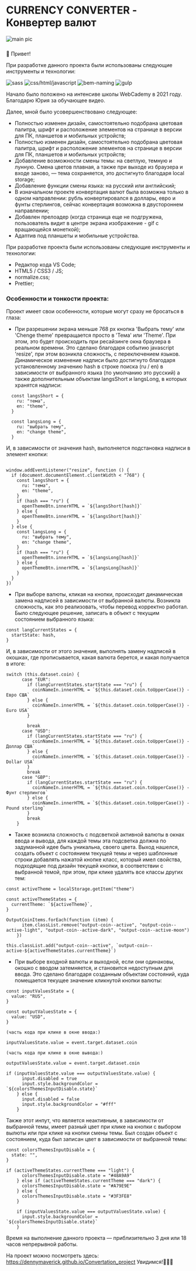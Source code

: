 # СURRENCY CONVERTER - Конвертер валют

![main pic](https://github.com/DennyMaverick/Convertation_project/raw/main/img-readme/3-moon.png)

###

 👋 Привет!
<p>
При разработке данного проекта были использованы следующие инструменты и технологии:
</p>

![sass](https://github.com/DennyMaverick/Archee/raw/main/img-readme/bages/1.svg)
![css/html/javascript](https://github.com/DennyMaverick/Archee/raw/main/img-readme/bages/2.svg)
![bem-naming](https://github.com/DennyMaverick/Archee/raw/main/img-readme/bages/4.svg)
![gulp](https://github.com/DennyMaverick/Archee/raw/main/img-readme/bages/6.svg)

<p>
 Начало было положено на интенсиве школы WebCademy в 2021 году. Благодарю Юрия за обучающее видео.

Далее, мной было усовершенствовано следующее:

<ul>
 <li>Полностью изменен дизайн, самостоятельно подобрана цветовая палитра, шрифт и расположение элементов на странице в версии для ПК, планшетов и мобильных устройств;</li>
 <li>Полностью изменен дизайн, самостоятельно подобрана цветовая палитра, шрифт и расположение элементов на странице в версии для ПК, планшетов и мобильных устройств;</li>
 <li>Добавление возможности смены темы: на светлую, темную и лунную. Смена цветов плавная, а также при выходе из браузера и входе заново, — тема сохраняется, это достигнуто благодаря local storage;</li>
 <li>Добавление функции смены языка: на русский или английский;</li>
 <li>В изначальном проекте конвертация валют была возможна только в одном направлении: рубль конвертировался в доллары, евро и фунты стерлингов, сейчас конвертация возможна в двустороннем направлении;</li>
 <li>Добавлен прелоадер (когда страница еще не подгружена, пользователь видит в центре экрана изображение - gif с вращающейся монеткой);</li>
 <li>Адаптив под планшеты и мобильные устройства.</li>
</ul> 

При разработке проекта были использованы следующие инструменты и технологии:

<ul>
 <li>Редактор кода VS Code;</li>
 <li>HTML5 / CSS3 / JS;</li>
 <li>normalize.css;</li>
 <li>Prettier;</li>
</ul> 
  
### Особенности и тонкости проекта:
  
Проект имеет свои особенности, которые могут сразу не бросаться в глаза:
    
- При разрешении экрана меньше 768 px кнопка 'Выбрать тему' или 'Chenge theme' превращается просто в 'Тема' или 'Theme'. При этом, это будет происходить при ресайзинге окна браузера в реальном времени. Это сделано благодаря событию javascript 'resize', при этом возникла сложность, с переключением языков. Динамическое изменение надписи было достигнуто благодаря установленному значению hash в строке поиска (ru / en) в зависимости от выбранного языка (по умолчанию это русский) а также дополнительным объектам langsShort и langsLong, в которых хранятся надписи:
  
```
  const langsShort = {
    ru: "тема",
    en: "theme",
  }
  
  const langsLong = {
    ru: "выбрать тему",
    en: "change theme",
  }
```
  
  И, в зависимости от значения hash, выполняется подстановка надписи в элемент кнопки:
  
```

window.addEventListener("resize", function () {
  if (document.documentElement.clientWidth < "768") {
    const langsShort = {
      ru: "тема",
      en: "theme",
    }
    if (hash === "ru") {
      openThemeBtn.innerHTML = `${langsShort[hash]}`
    } else {
      openThemeBtn.innerHTML = `${langsShort[hash]}`
    }
  } else {
    const langsLong = {
      ru: "выбрать тему",
      en: "change theme",
    }
    if (hash === "ru") {
      openThemeBtn.innerHTML = `${langsLong[hash]}`
    } else {
      openThemeBtn.innerHTML = `${langsLong[hash]}`
    }
  }
})

```

- При выборе валюты, кликая на кнопки, происходит динамическая замена надписей в зависимости от выбранной валюты. Возникла сложность, как это реализовать, чтобы перевод корректно работал. Было следующее решение, записать в объект с текущим состоянием выбранного языка: 

```
const langCurrentStates = {
  startState: hash,
}
```
И, в зависимости от этого значения, выполнять замену надписей в окошках, где прописывается, какая валюта берется, и какая получается в итоге:

```
switch (this.dataset.coin) {
      case "EUR":
        if (langCurrentStates.startState === "ru") {
          coinNameIn.innerHTML = `${this.dataset.coin.toUpperCase()} - Евро США`
        } else {
          coinNameIn.innerHTML = `${this.dataset.coin.toUpperCase()} -Euro USA`
        }

        break
      case "USD":
        if (langCurrentStates.startState === "ru") {
          coinNameIn.innerHTML = `${this.dataset.coin.toUpperCase()} - Доллар США`
        } else {
          coinNameIn.innerHTML = `${this.dataset.coin.toUpperCase()} - Dollar USA`
        }
        break
      case "GBP":
        if (langCurrentStates.startState === "ru") {
          coinNameIn.innerHTML = `${this.dataset.coin.toUpperCase()} - Фунт стерлингов`
        } else {
          coinNameIn.innerHTML = `${this.dataset.coin.toUpperCase()} - Pound sterling`
        }
        break
    }
```

- Также возникла сложность с подсветкой активной валюты в окнах ввода и вывода, для каждой темы эта подсветка должна по задуманной идее быть уникальна, своего цвета. Выход нашелся, создать объект с состоянием текущей темы и через шаблонные строки добавлять нажатой кнопке класс, который имел свойства, подходящие под дизайн текущей кнопки, в соответствии с выбранной темой, при этом, при клике удалять все классы других тем:

```
const activeTheme = localStorage.getItem("theme")

const activeThemeStates = {
  currentTheme: `${activeTheme}`,
}

OutputCoinItems.forEach(function (item) {
      item.classList.remove("output-coin--active", "output-coin--active-light", "output-coin--active-dark", "output-coin--active-moon")
    })
    
this.classList.add("output-coin--active", `output-coin--active-${activeThemeStates.currentTheme}`)    
```

- При выборе входной валюты и выходной, если они одинаковы, окошко с вводом затемняется, и становится недоступным для ввода. Это сделано благодаря созданным объектам состояний, куда помещается текущее значение кликнутой кнопки валюты: 

```
const inputValuesState = {
  value: "RUS",
}

const outputValuesState = {
  value: "USD",
}

(часть кода при клике в окне ввода:)

inputValuesState.value = event.target.dataset.coin 

(часть кода при клике в окне вывода:)

outputValuesState.value = event.target.dataset.coin

if (inputValuesState.value === outputValuesState.value) {
      input.disabled = true
      input.style.backgroundColor = `${colorsThemesInputDisable.state}`
    } else {
      input.disabled = false
      input.style.backgroundColor = "#fff"
    }
```

Также этот инпут, что является неактивным, в зависимости от выбранной темы, имеет разный цвет при клике на кнопки с выбором вылюты или при клике на кнопки смены темы. Был создан объект с состоянием, куда был записан цвет в зависимости от выбранной темы: 

```
const colorsThemesInputDisable = {
  state: "",
}

if (activeThemeStates.currentTheme === "light") {
      colorsThemesInputDisable.state = "#48A9A9"
    } else if (activeThemeStates.currentTheme === "dark") {
      colorsThemesInputDisable.state = "#A79E9E"
    } else {
      colorsThemesInputDisable.state = "#3F3FE8"
    }

    if (inputValuesState.value === outputValuesState.value) {
      input.style.backgroundColor = `${colorsThemesInputDisable.state}`
    }
```




Время на выполнение данного проекта — приблизительно 3 дня или 18 часов непрерывной работы.

На проект можно посмотреть здесь: https://dennymaverick.github.io/Convertation_project 
Увидимся!✋🏻😊
</p>
